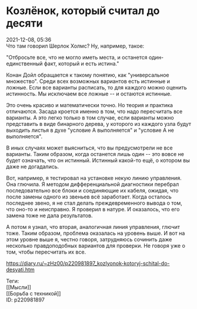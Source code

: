 Козлёнок, который считал до десяти
===================================

   
 2021-12-08, 05:36   
  Что там говорил Шерлок Холмс? Ну, например, такое:   
   
 "Отбросьте все, что не могло иметь места, и останется один-единственный факт, который и есть истина."   
   
 Конан Дойл обращается к такому понятию, как "универсальное множество". Среди всех возможных вариантов есть истинные и ложные. Если все варианты расписать, то для каждого можно оценить истинность. Мы исключаем все ложные -- и остаются истинные.   
   
 Это очень красиво и математически точно. Но теория и практика отличаются. Засада кроется именно в том, что надо пересчитать все варианты. А это легко только в том случае, если варианты можно представить в виде бинарного дерева, у которого из каждого узла будут выходить листья в духе "условие А выполняется" и "условие А не выполняется".   
   
 В иных случаях может выясниться, что вы предусмотрели не все варианты. Таким образом, когда останется лишь один -- это вовсе не будет означать, что он истинный. Истинный какой-то ещё, о котором вы даже не догадались.   
   
 Вот, например, я тестировал на установке некую линию управления. Она глючила. Я методом дифференциальной диагностики перебрал последовательно все блоки и соединяющие их кабеля, ожидая, что после замены одного из звеньев всё заработает. Когда осталось последнее звено, я не стал делать преждевременного вывода о том, что оно-то и неисправно. Я проверил в натуре. И оказалось, что его замена тоже не дала результатов.   
   
 А потом я узнал, что вторая, аналогичная линия управления, глючит тоже. Таким образом, проблема оказалась на уровень выше. И вот на этом уровне выше я, честно говоря, затрудняюсь сочинить даже несколько правдоподобных вариантов для проверки. Не говоря уже о том, чтобы пересчитать их все.   
    
 <https://diary.ru/~zHz00/p220981897_kozlyonok-kotoryj-schital-do-desyati.htm>   
   
 Теги:   
 [[Мысли]]   
 [[Борьба с техникой]]   
 ID: p220981897